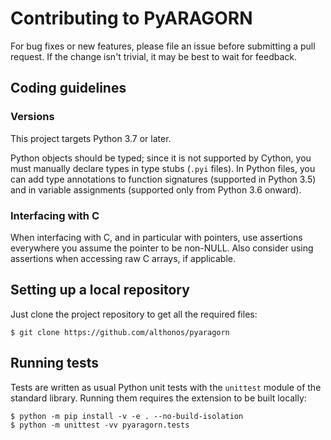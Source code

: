 # Contributing to PyARAGORN

For bug fixes or new features, please file an issue before submitting a
pull request. If the change isn't trivial, it may be best to wait for
feedback.

## Coding guidelines

### Versions

This project targets Python 3.7 or later.

Python objects should be typed; since it is not supported by Cython,
you must manually declare types in type stubs (`.pyi` files). In Python
files, you can add type annotations to function signatures (supported in
Python 3.5) and in variable assignments (supported only from Python
3.6 onward).

### Interfacing with C

When interfacing with C, and in particular with pointers, use assertions
everywhere you assume the pointer to be non-NULL. Also consider using
assertions when accessing raw C arrays, if applicable.

## Setting up a local repository

Just clone the project repository to get all the required files:

```console
$ git clone https://github.com/althonos/pyaragorn
```

## Running tests

Tests are written as usual Python unit tests with the `unittest` module of
the standard library. Running them requires the extension to be built
locally:

```console
$ python -m pip install -v -e . --no-build-isolation
$ python -m unittest -vv pyaragorn.tests
```
